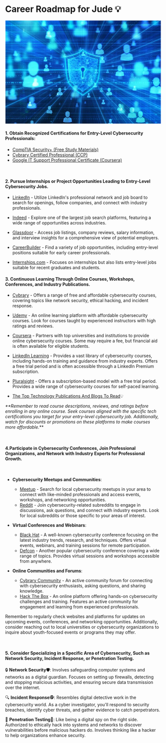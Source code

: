 # Career Roadmap for Jude :bulb:

![Tech Role](cyber.png)
#### 1. **Obtain Recognized Certifications for Entry-Level Cybersecurity Professionals:**

   - [CompTIA Security+ (Free Study Materials)](https://www.linkedin.com/learning/topics/comptia?src=go-pa&trk=sem-ga_campid.11272822688_asid.110000966305_crid.470642844125_kw.comptia%20courses_d.c_tid.kwd-185271972_n.g_mt.p_geo.9028724&mcid=6841886150127296638&cid=&gclid=CjwKCAjw04yjBhApEiwAJcvNoYq9OAD2WiB4h4E1f-hx2gsP4Zlbjnhocwg0Mga76FU-faqi_wqQJRoCZD4QAvD_BwE&gclsrc=aw.ds)
   - [Cybrary Certified Professional (CCP)](https://www.cybrary.it/certifications)
   - [Google IT Support Professional Certificate (Coursera)](https://grow.google/certificates/it-support/?utm_source=google&utm_medium=paidsearch&utm_campaign=ha-sem-bk-it-exa__geo--US&utm_term=google%20it%20support%20professional%20certificate&gad=1&gclid=CjwKCAjw04yjBhApEiwAJcvNoaarFQQF7CPf3XTYsSPL4w-BnrzIjBDDvw0VZcm20YnhIqjyiG_d_xoCurwQAvD_BwE#?modal_active=none)
  <br>

#### 2. **Pursue Internships or Project Opportunities Leading to Entry-Level Cybersecurity Jobs.**

  - [LinkedIn](https://www.linkedin.com/jobs) - Utilize LinkedIn's professional network and job board to search for openings, follow companies, and connect with industry professionals.

  - [Indeed](https://www.indeed.com) - Explore one of the largest job search platforms, featuring a wide range of opportunities across industries.

  - [Glassdoor](https://www.glassdoor.com) - Access job listings, company reviews, salary information, and interview insights for a comprehensive view of potential employers.

 - [CareerBuilder](https://www.careerbuilder.com) - Find a variety of job opportunities, including entry-level positions suitable for early career professionals.

 - [Internships.com](https://www.internships.com) - Focuses on internships but also lists entry-level jobs suitable for recent graduates and students.

#### 3. **Continuous Learning Through Online Courses, Workshops, Conferences, and Industry Publications.**

 - [Cybrary](https://www.cybrary.it) - Offers a range of free and affordable cybersecurity courses, covering topics like network security, ethical hacking, and incident response.

 -  [Udemy](https://www.udemy.com) - An online learning platform with affordable cybersecurity courses. Look for courses taught by experienced instructors with high ratings and reviews.

 - [Coursera](https://www.coursera.org) - Partners with top universities and institutions to provide online cybersecurity courses. Some may require a fee, but financial aid is often available for eligible students.

 - [LinkedIn Learning](https://www.linkedin.com/learning) - Provides a vast library of cybersecurity courses, including hands-on training and guidance from industry experts. Offers a free trial period and is often accessible through a LinkedIn Premium subscription.

 - [Pluralsight](https://www.pluralsight.com) - Offers a subscription-based model with a free trial period. Provides a wide range of cybersecurity courses for self-paced learning.

- [The Top Technology Publications And Blogs To Read](https://www.relevance.com/tech-publications/):bulb:

_**Remember to read course descriptions, reviews, and ratings before enrolling in any online course. Seek courses aligned with the specific tech certifications you target for your entry-level cybersecurity job. Additionally, watch for discounts or promotions on these platforms to make courses more affordable._**

<br>

#### 4.**Participate in Cybersecurity Conferences, Join Professional Organizations, and Network with Industry Experts for Professional Growth.**
<br>

-  **Cybersecurity Meetups and Communities**:
   - [Meetup](https://www.meetup.com) - Search for local cybersecurity meetups in your area to connect with like-minded professionals and access events, workshops, and networking opportunities.
   - [Reddit](https://www.reddit.com/r/cybersecurity) - Join cybersecurity-related subreddits to engage in discussions, ask questions, and connect with industry experts. Look for local subreddits or those specific to your areas of interest.

- **Virtual Conferences and Webinars**:
   - [Black Hat](https://www.blackhat.com) - A well-known cybersecurity conference focusing on the latest industry trends, research, and techniques. Offers virtual events, webinars, and training sessions for remote participation.
   - [Defcon](https://www.defcon.org) - Another popular cybersecurity conference covering a wide range of topics. Provides virtual sessions and workshops accessible from anywhere.

- **Online Communities and Forums**:
   - [Cybrary Community](https://www.cybrary.it/community) - An active community forum for connecting with cybersecurity enthusiasts, asking questions, and sharing knowledge.
   - [Hack The Box](https://www.hackthebox.eu) - An online platform offering hands-on cybersecurity challenges and training. Features an active community for engagement and learning from experienced professionals.

Remember to regularly check websites and platforms for updates on upcoming events, conferences, and networking opportunities. Additionally, consider reaching out to local universities or cybersecurity organizations to inquire about youth-focused events or programs they may offer.

<br>

#### 5. **Consider Specializing in a Specific Area of Cybersecurity, Such as Network Security, Incident Response, or Penetration Testing.**

:lock: **Network Security**:shield:: Involves safeguarding computer systems and networks as a digital guardian. Focuses on setting up firewalls, detecting and stopping malicious activities, and ensuring secure data transmission over the internet.

:mag: **Incident Response**:detective:: Resembles digital detective work in the cybersecurity world. As a cyber investigator, you'll respond to security breaches, identify cyber threats, and gather evidence to catch perpetrators.

:key: **Penetration Testing**:bug:: Like being a digital spy on the right side. Authorized to ethically hack into systems and networks to discover vulnerabilities before malicious hackers do. Involves thinking like a hacker to help organizations enhance security.
